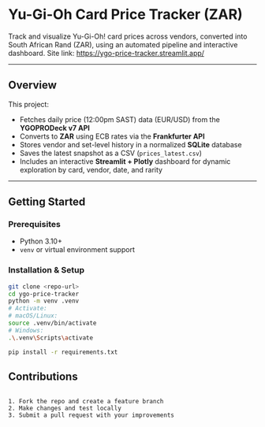 # Yu-Gi-Oh Card Price Tracker (ZAR)

Track and visualize Yu-Gi-Oh! card prices across vendors, converted into South African Rand (ZAR), using an automated pipeline and interactive dashboard.
Site link: https://ygo-price-tracker.streamlit.app/

---

##  Overview

This project:
- Fetches daily price (12:00pm SAST) data (EUR/USD) from the **YGOPRODeck v7 API**
- Converts to **ZAR** using ECB rates via the **Frankfurter API**
- Stores vendor and set-level history in a normalized **SQLite** database
- Saves the latest snapshot as a CSV (`prices_latest.csv`)
- Includes an interactive **Streamlit + Plotly** dashboard for dynamic exploration by card, vendor, date, and rarity

---

##  Getting Started

### Prerequisites

- Python 3.10+
- `venv` or virtual environment support

### Installation & Setup

```bash
git clone <repo-url>
cd ygo-price-tracker
python -m venv .venv
# Activate:
# macOS/Linux:
source .venv/bin/activate
# Windows:
.\.venv\Scripts\activate

pip install -r requirements.txt
```

## Contributions

```Contributions welcome! To help out:

1. Fork the repo and create a feature branch
2. Make changes and test locally
3. Submit a pull request with your improvements
```
